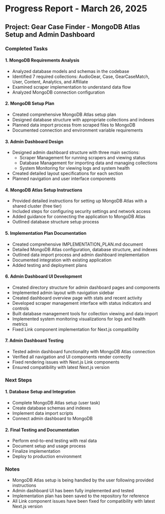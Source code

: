 # Progress Report - March 26, 2025

## Project: Gear Case Finder - MongoDB Atlas Setup and Admin Dashboard

### Completed Tasks

#### 1. MongoDB Requirements Analysis
- Analyzed database models and schemas in the codebase
- Identified 7 required collections: AudioGear, Case, GearCaseMatch, User, Content, Analytics, and Affiliate
- Examined scraper implementation to understand data flow
- Analyzed MongoDB connection configuration

#### 2. MongoDB Setup Plan
- Created comprehensive MongoDB Atlas setup plan
- Designed database structure with appropriate collections and indexes
- Planned data import process from scraped files to MongoDB
- Documented connection and environment variable requirements

#### 3. Admin Dashboard Design
- Designed admin dashboard structure with three main sections:
  - Scraper Management for running scrapers and viewing status
  - Database Management for importing data and managing collections
  - System Monitoring for viewing logs and system health
- Created detailed layout specifications for each section
- Planned navigation and user interface components

#### 4. MongoDB Atlas Setup Instructions
- Provided detailed instructions for setting up MongoDB Atlas with a shared cluster (free tier)
- Included steps for configuring security settings and network access
- Added guidance for connecting the application to MongoDB Atlas
- Outlined database structure setup process

#### 5. Implementation Plan Documentation
- Created comprehensive IMPLEMENTATION_PLAN.md document
- Detailed MongoDB Atlas configuration, database structure, and indexes
- Outlined data import process and admin dashboard implementation
- Documented integration with existing application
- Added testing and deployment plans

#### 6. Admin Dashboard UI Development
- Created directory structure for admin dashboard pages and components
- Implemented admin layout with navigation sidebar
- Created dashboard overview page with stats and recent activity
- Developed scraper management interface with status indicators and controls
- Built database management tools for collection viewing and data import
- Implemented system monitoring visualizations for logs and health metrics
- Fixed Link component implementation for Next.js compatibility

#### 7. Admin Dashboard Testing
- Tested admin dashboard functionality with MongoDB Atlas connection
- Verified all navigation and UI components render correctly
- Fixed rendering issues with Next.js Link components
- Ensured compatibility with latest Next.js version

### Next Steps

#### 1. Database Setup and Integration
- Complete MongoDB Atlas setup (user task)
- Create database schemas and indexes
- Implement data import scripts
- Connect admin dashboard to MongoDB

#### 2. Final Testing and Documentation
- Perform end-to-end testing with real data
- Document setup and usage process
- Finalize implementation
- Deploy to production environment

### Notes
- MongoDB Atlas setup is being handled by the user following provided instructions
- Admin dashboard UI has been fully implemented and tested
- Implementation plan has been saved to the repository for reference
- All Link component issues have been fixed for compatibility with latest Next.js version
